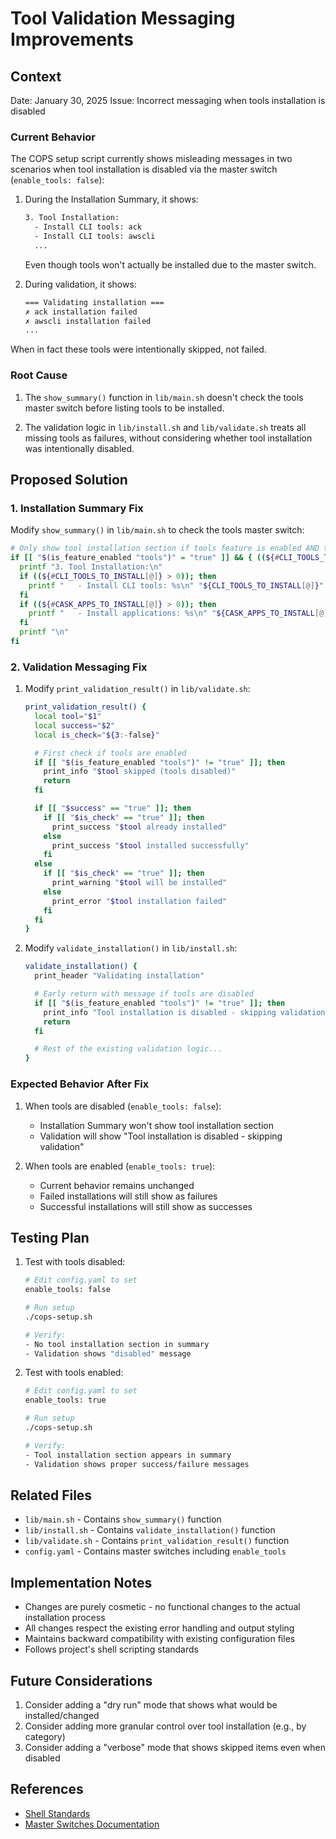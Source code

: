 # Tool Validation Messaging Improvements

## Context

Date: January 30, 2025
Issue: Incorrect messaging when tools installation is disabled

### Current Behavior

The COPS setup script currently shows misleading messages in two scenarios when tool installation is disabled via the master switch (`enable_tools: false`):

1. During the Installation Summary, it shows:

    ```sh
    3. Tool Installation:
      - Install CLI tools: ack
      - Install CLI tools: awscli
      ...
    ```

    Even though tools won't actually be installed due to the master switch.

2. During validation, it shows:

    ```sh
    === Validating installation ===
    ✗ ack installation failed
    ✗ awscli installation failed
    ...
    ```

When in fact these tools were intentionally skipped, not failed.

### Root Cause

1. The `show_summary()` function in `lib/main.sh` doesn't check the tools master switch before listing tools to be installed.

2. The validation logic in `lib/install.sh` and `lib/validate.sh` treats all missing tools as failures, without considering whether tool installation was intentionally disabled.

## Proposed Solution

### 1. Installation Summary Fix

Modify `show_summary()` in `lib/main.sh` to check the tools master switch:

```bash
# Only show tool installation section if tools feature is enabled AND there are tools to install
if [[ "$(is_feature_enabled "tools")" = "true" ]] && { ((${#CLI_TOOLS_TO_INSTALL[@]} > 0)) || ((${#CASK_APPS_TO_INSTALL[@]} > 0)); }; then
  printf "3. Tool Installation:\n"
  if ((${#CLI_TOOLS_TO_INSTALL[@]} > 0)); then
    printf "   - Install CLI tools: %s\n" "${CLI_TOOLS_TO_INSTALL[@]}"
  fi
  if ((${#CASK_APPS_TO_INSTALL[@]} > 0)); then
    printf "   - Install applications: %s\n" "${CASK_APPS_TO_INSTALL[@]}"
  fi
  printf "\n"
fi
```

### 2. Validation Messaging Fix

1. Modify `print_validation_result()` in `lib/validate.sh`:

    ```bash
    print_validation_result() {
      local tool="$1"
      local success="$2"
      local is_check="${3:-false}"

      # First check if tools are enabled
      if [[ "$(is_feature_enabled "tools")" != "true" ]]; then
        print_info "$tool skipped (tools disabled)"
        return
      fi

      if [[ "$success" == "true" ]]; then
        if [[ "$is_check" == "true" ]]; then
          print_success "$tool already installed"
        else
          print_success "$tool installed successfully"
        fi
      else
        if [[ "$is_check" == "true" ]]; then
          print_warning "$tool will be installed"
        else
          print_error "$tool installation failed"
        fi
      fi
    }
    ```

2. Modify `validate_installation()` in `lib/install.sh`:

    ```bash
    validate_installation() {
      print_header "Validating installation"

      # Early return with message if tools are disabled
      if [[ "$(is_feature_enabled "tools")" != "true" ]]; then
        print_info "Tool installation is disabled - skipping validation"
        return
      fi

      # Rest of the existing validation logic...
    }
    ```

### Expected Behavior After Fix

1. When tools are disabled (`enable_tools: false`):
   - Installation Summary won't show tool installation section
   - Validation will show "Tool installation is disabled - skipping validation"

2. When tools are enabled (`enable_tools: true`):
   - Current behavior remains unchanged
   - Failed installations will still show as failures
   - Successful installations will still show as successes

## Testing Plan

1. Test with tools disabled:

    ```bash
    # Edit config.yaml to set
    enable_tools: false

    # Run setup
    ./cops-setup.sh

    # Verify:
    - No tool installation section in summary
    - Validation shows "disabled" message
    ```

2. Test with tools enabled:

    ```bash
    # Edit config.yaml to set
    enable_tools: true

    # Run setup
    ./cops-setup.sh

    # Verify:
    - Tool installation section appears in summary
    - Validation shows proper success/failure messages
    ```

## Related Files

- `lib/main.sh` - Contains `show_summary()` function
- `lib/install.sh` - Contains `validate_installation()` function
- `lib/validate.sh` - Contains `print_validation_result()` function
- `config.yaml` - Contains master switches including `enable_tools`

## Implementation Notes

- Changes are purely cosmetic - no functional changes to the actual installation process
- All changes respect the existing error handling and output styling
- Maintains backward compatibility with existing configuration files
- Follows project's shell scripting standards

## Future Considerations

1. Consider adding a "dry run" mode that shows what would be installed/changed
2. Consider adding more granular control over tool installation (e.g., by category)
3. Consider adding a "verbose" mode that shows skipped items even when disabled

## References

- [Shell Standards](../../reference/shell-standards.md)
- [Master Switches Documentation](../master-switches.md)

